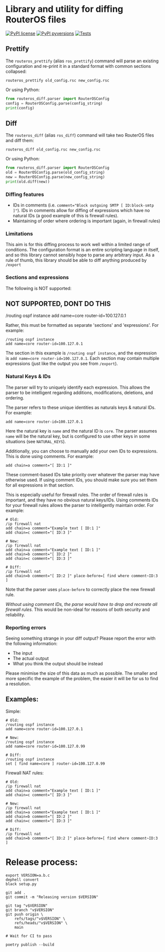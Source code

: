 # Library and utility for diffing RouterOS files

[![PyPI license](https://img.shields.io/pypi/l/ansicolortags.svg)](https://pypi.python.org/pypi/ansicolortags/)
[![PyPI pyversions](https://img.shields.io/pypi/pyversions/ansicolortags.svg)](https://pypi.python.org/pypi/ansicolortags/)
[![Tests](https://github.com/gardunha/routeros-diff/actions/workflows/ci.yaml/badge.svg)](https://github.com/gardunha/routeros-diff/actions/workflows/ci.yaml)

## Prettify

The `routeros_prettify` (alias `ros_prettify`) command will parse an existing configuration and re-print it in a
standard format with common sections collapsed:

```
routeros_prettify old_config.rsc new_config.rsc
```

Or using Python:

```python
from routeros_diff.parser import RouterOSConfig
config = RouterOSConfig.parse(config_string)
print(config)
```

## Diff

The `routeros_diff` (alias `ros_diff`) command will take two RouterOS files and diff them:

    routeros_diff old_config.rsc new_config.rsc

Or using Python:

```python
from routeros_diff.parser import RouterOSConfig
old = RouterOSConfig.parse(old_config_string)
new = RouterOSConfig.parse(new_config_string)
print(old.diff(new))
```

### Diffing features

* IDs in comments (i.e. `comment="Block outgoing SMTP [ ID:block-smtp ]"`). IDs in comments allow
  for diffing of expressions which have no natural IDs (a good example of this is firewall rules).
* Maintaining of order where ordering is important (again, in firewall rules)

### Limitations

This aim is for this diffing process to work well within a limited range of conditions.
The configuration format is an entire scripting language in itself, and so this library
cannot sensibly hope to parse any arbitrary input. As a rule of thumb, this library should
be able to diff anything produced by `/export`

### Sections and expressions

The following is NOT supported:

## NOT SUPPORTED, DONT DO THIS ##
/routing ospf instance add name=core router-id=100.127.0.1

Rather, this must be formatted as separate 'sections' and 'expressions'. For example:

    /routing ospf instance 
    add name=core router-id=100.127.0.1

The section in this example is `/routing ospf instance`, and the expression is `add name=core router-id=100.127.0.1`.
Each section may contain multiple expressions (just like the output you see from `/export`).

### Natural Keys & IDs

The parser will try to uniquely identify each expression. This allows the parser to be intelligent regarding
additions, modifications, deletions, and ordering.

The parser refers to these unique identities as naturals keys & natural IDs. For example:

    add name=core router-id=100.127.0.1

Here the natural key is `name` and the natural ID is `core`. The parser assumes `name` will be the natural key, 
but is configured to use other keys in some situations (see `NATURAL_KEYS`).

Additionally, you can choose to manually add your own IDs to expressions. This is done using comments. 
For example:

    add chain=a comment="[ ID:1 ]"

These comment-based IDs take priority over whatever the parser may have otherwise used. 
If using comment IDs, you should make sure you set them for all expressions in 
that section.

This is especially useful for firewall rules. The order of firewall rules is important, and they have no 
obvious natural keys/IDs. Using comments IDs for your firewall rules allows the parser to 
intelligently maintain order. For example:

```
# Old:
/ip firewall nat 
add chain=a comment="Example text [ ID:1 ]"
add chain=c comment="[ ID:3 ]"

# New:
/ip firewall nat 
add chain=a comment="Example text [ ID:1 ]"
add chain=b comment="[ ID:2 ]"
add chain=c comment="[ ID:3 ]"

# Diff:
/ip firewall nat 
add chain=b comment="[ ID:2 ]" place-before=[ find where comment~ID:3 ]
```

Note that the parser uses `place-before` to correctly place the new firewall rule.

*Without using comment IDs, the parse would have to drop and recreate all firewall rules.* This would 
be non-ideal for reasons of both security and reliability.

### Reporting errors

Seeing something strange in your diff output? Please report the error with the following information:

* The input
* The actual output
* What you think the output should be instead

Please minimise the size of this data as much as possible. The smaller and more specific the example of the problem,
the easier it will be for us to find a resolution.

## Examples:

Simple:

```
# Old:
/routing ospf instance
add name=core router-id=100.127.0.1

# New:
/routing ospf instance
add name=core router-id=100.127.0.99

# Diff:
/routing ospf instance
set [ find name=core ] router-id=100.127.0.99
```

Firewall NAT rules:

```
# Old:
/ip firewall nat 
add chain=a comment="Example text [ ID:1 ]"
add chain=c comment="[ ID:3 ]"

# New:
/ip firewall nat 
add chain=a comment="Example text [ ID:1 ]"
add chain=b comment="[ ID:2 ]"
add chain=c comment="[ ID:3 ]"

# Diff:
/ip firewall nat 
add chain=b comment="[ ID:2 ]" place-before=[ find where comment~ID:3 ]
```

# Release process:

```
export VERSION=a.b.c
dephell convert
black setup.py

git add .
git commit -m "Releasing version $VERSION"

git tag "v$VERSION"
git branch "v$VERSION"
git push origin \
    refs/tags/"v$VERSION" \
    refs/heads/"v$VERSION" \
    main

# Wait for CI to pass

poetry publish --build
```
